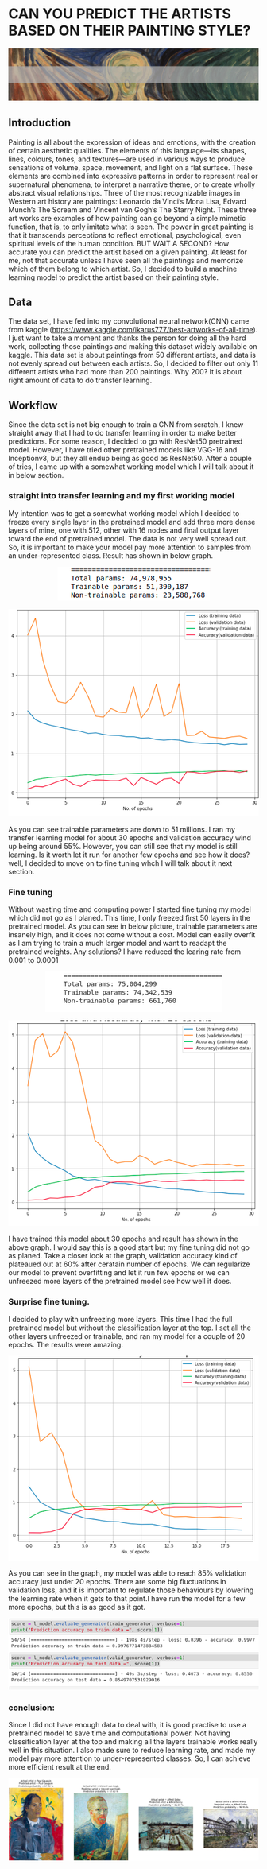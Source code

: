 # CAN YOU PREDICT THE ARTISTS BASED ON THEIR PAINTING STYLE?

<p align="center">
<img src="data/readme/header.jpg" />
</p>

## Introduction
Painting is all about the expression of ideas and emotions, with the creation of certain aesthetic qualities. The elements of this language—its shapes, lines, colours, tones, and textures—are used in various ways to produce sensations of volume, space, movement, and light on a flat surface. These elements are combined into expressive patterns in order to represent real or supernatural phenomena, to interpret a narrative theme, or to create wholly abstract visual relationships. Three of the most recognizable images in Western art history are paintings: Leonardo da Vinci’s Mona Lisa, Edvard Munch’s The Scream and Vincent van Gogh’s The Starry Night. These three art works are examples of how painting can go beyond a simple mimetic function, that is, to only imitate what is seen. The power in great painting is that it transcends perceptions to reflect emotional, psychological, even spiritual levels of the human condition. BUT WAIT A SECOND? How accurate you can predict the artist based on a given painting. At least for me, not that accurate unless I have seen all the paintings and memorize which of them belong to which artist. So, I decided to build a machine learning model to predict the artist based on their painting style.

## Data
The data set, I have fed into my convolutional neural network(CNN) came from kaggle (https://www.kaggle.com/ikarus777/best-artworks-of-all-time). I just want to take a moment and thanks the person for doing all the hard work, collecting those paintings and making this dataset widely available on kaggle. This data set is about paintings from 50 different artists, and data is not evenly spread out between each artists. So, I decided to filter out only 11 different artists who had more than 200 paintings. Why 200? It is about right amount of data to do transfer learning.

## Workflow
Since the data set is not big enough to train a CNN from scratch, I knew straight away that I had to do transfer learning in order to make better predictions. For some reason, I decided to go with ResNet50 pretrained model. However, I have tried other pretrained models like VGG-16 and Inceptionv3, but they all endup being as good as ResNet50. After a couple of tries, I came up with a somewhat working model which I will talk about it in below section. 

### straight into transfer learning and my first working model
My intention was to get a somewhat working model which I decided to freeze every single layer in the pretrained model and add three more dense layers of mine, one with 512, other with 16 nodes and final output layer toward the end of pretrained model. The data is not very well spread out. So, it is important to make your model pay more attention to samples from an under-represented class. Result has shown in below graph.
<p align="center">
  <img src="data/readme/f22.png">
</p>
<p align="center">
  <img src="data/readme/f1.png">
</p>
As you can see trainable parameters are down to 51 millions. I ran my transfer learning model for about 30 epochs and validation accuracy wind up being around 55%. However, you can still see that my model is still learning. Is it worth let it run for another few epochs and see how it does? well, I decided to move on to fine tuning whch I will talk about it next section.

### Fine tuning
Without wasting time and computing power I started fine tuning my model which did not go as I planed. This time, I only freezed first 50 layers in the pretrained model. As you can see in below picture, trainable parameters are insanely high, and it does not come without a cost. Model can easily overfit as I am trying to train a much larger model and want to readapt the pretrained weights. Any solutions? I have reduced the learing rate from 0.001 to 0.0001
<p align="center">
  <img src="data/readme/s1.png">
</p>
<p align="center">
  <img src="data/readme/s2.png">
</p>
I have trained this model about 30 epochs and result has shown in the above graph. I would say this is a good start but my fine tuning did not go as planed. Take a closer look at the graph, validation accuracy kind of plateaued out at 60% after ceratain number of epochs. We can regularize our model to prevent overfitting and let it run few epochs or we can unfreezed more layers of the pretrained model see how well it does.

### Surprise fine tuning.
I decided to play with unfreezing more layers. This time I had the full pretrained model but without the classification layer at the top. I set all the other layers unfreezed or trainable, and ran my model for a couple of 20 epochs. The results were amazing.
<p align="center">
  <img src="data/readme/t1.png">
</p>
As you can see in the graph, my model was able to reach 85% validation accuracy just under 20 epochs. There are some big fluctuations in validation loss, and it is important to regulate those behaviours by lowering the learning rate when it gets to that point.I have run the model for a few more epochs, but this is as  good as it got.
<p align="center">
  <img src="data/readme/t3.png">
</p>

### conclusion:
Since I did not have enough data to deal with, it is good practise to use a pretrained model to save time and computational power. Not having classification layer at the top and making all the layers trainable works really well in this situation. I also made sure to reduce learning rate, and made my model pay more attention to under-represented classes. So, I can achieve more efficient result at the end.
<p align="center">
  <img src="data/readme/c.png">
</p>


